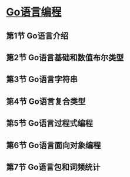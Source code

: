 # [Go语言编程](https://www.shiyanlou.com/courses/11)

## 第1节 Go语言介绍

## 第2节 Go语言基础和数值布尔类型

## 第3节 Go语言字符串

## 第4节 Go语言复合类型

## 第5节 Go语言过程式编程

## 第6节 Go语言面向对象编程

## 第7节 Go语言包和词频统计
